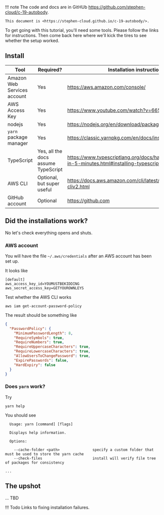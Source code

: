 !!! note
    The code and docs are in GitHUb <https://github.com/stephen-cloud/c-19-autobody>.

    This document is <https://stephen-cloud.github.io/c-19-autobody/>.

To get going with this tutorial, you'll need some tools. Please follow the links for instructions. Then come back here where we'll kick the tires to see whether the setup worked.

## Install

| Tool | Required? | Installation instructions |
| --- | --- | --- |
| Amazon Web Services account | Yes | <https://aws.amazon.com/console/> |
| AWS Access Key | Yes | <https://www.youtube.com/watch?v=665RYobRJDY> |
| nodejs | Yes | <https://nodejs.org/en/download/package-manager/> |
| `yarn` package manager | Yes | <https://classic.yarnpkg.com/en/docs/install> |
| TypeScript | Yes, all the docs assume TypeScript | <https://www.typescriptlang.org/docs/handbook/typescript-in-5-minutes.html#installing-typescript> |
| AWS CLI | Optional, but super useful | <https://docs.aws.amazon.com/cli/latest/userguide/install-cliv2.html> |
| GitHub account | Optional | <https://github.com> |


## Did the installations work?

No let's check everything opens and shuts.

### AWS account

You will have the file `~/.aws/credentials` after an AWS account has been set up. 

It looks like

```
[default]
aws_access_key_id=YOUMUSTBEKIDDING
aws_secret_access_key=GETYOUROWNLEYS
```

Test whether the AWS CLI works

```shell
aws iam get-account-password-policy
```

The result should be something like

```json
{
  "PasswordPolicy": {
    "MinimumPasswordLength": 8,
    "RequireSymbols": true,
    "RequireNumbers": true,
    "RequireUppercaseCharacters": true,
    "RequireLowercaseCharacters": true,
    "AllowUsersToChangePassword": true,
    "ExpirePasswords": false,
    "HardExpiry": false
  }
}
```

### Does `yarn` work?

Try 

```shell
yarn help
```

You should see 

```
  Usage: yarn [command] [flags]

  Displays help information.

  Options:

    --cache-folder <path>               specify a custom folder that must be used to store the yarn cache
    --check-files                       install will verify file tree of packages for consistency

...
```
 
## The upshot

... TBD

!!! Todo
    Links to fixing installation failures.
 